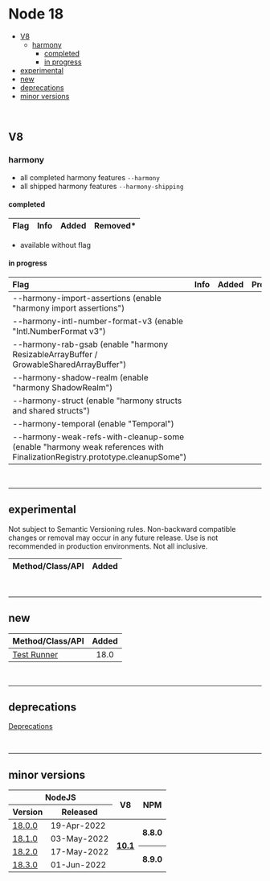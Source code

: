 # Node 18


- [V8](#v8)
  - [harmony](#harmony)
    - [completed](#completed)
    - [in progress](#in-progress)
- [experimental](#experimental)
- [new](#new)
- [deprecations](#deprecations)
- [minor versions](#minor-versions)

<br>

## V8

### harmony

- all completed harmony features `--harmony`
- all shipped harmony features `--harmony-shipping`


#### completed

| Flag | Info | Added | Removed* |
| :--- | :--- | :---: | :------- |


* available without flag


#### in progress

| Flag                                                                                                                     | Info | Added | Promoted |
| :----------------------------------------------------------------------------------------------------------------------- | :--- | :---: | :------- |
| --harmony-import-assertions (enable "harmony import assertions")                                                         |
| --harmony-intl-number-format-v3 (enable "Intl.NumberFormat v3")                                                          |
| --harmony-rab-gsab (enable "harmony ResizableArrayBuffer / GrowableSharedArrayBuffer")                                   |
| --harmony-shadow-realm (enable "harmony ShadowRealm")                                                                    |
| --harmony-struct (enable "harmony structs and shared structs")                                                           |
| --harmony-temporal (enable "Temporal")                                                                                   |
| --harmony-weak-refs-with-cleanup-some (enable "harmony weak references with FinalizationRegistry.prototype.cleanupSome") |


<br><hr>

## experimental

Not subject to Semantic Versioning rules. Non-backward compatible changes or removal may occur in any future release. Use is not recommended in production environments. Not all inclusive.

| Method/Class/API | Added |
| :--------------- | :---: |



<br><hr>

## new

| Method/Class/API                                                       | Added |
| :--------------------------------------------------------------------- | :---: |
| [Test Runner](https://nodejs.org/dist/latest-v18.x/docs/api/test.html) | 18.0  |

<br><hr>

## deprecations

[Deprecations](https://nodejs.org/dist/latest-v18.x/docs/api/deprecations.html)

<br><hr>

## minor versions

<table>
    <thead>
        <tr>
            <th colspan="2">NodeJS</th>
            <th rowspan="2" style="text-align: center">V8</th>
            <th rowspan="2">NPM</th>
        </tr>
        <tr>
            <th>Version</th>
            <th>Released</th>
        </tr>
    </thead>
    <tbody>
        <tr>
            <td>
                <a href="https://github.com/nodejs/node/releases/tag/v18.0.0">18.0.0</a>
            </td>
            <td>19-Apr-2022</td>
            <th rowspan="4">
                <a href="https://github.com/begin-again/nodejs-releases/blob/main/v8-releases/releases.md#101">10.1</a>
            </th>
            <th rowspan="2">8.8.0</th>
        </tr>
        <tr>
            <td>
                <a href="https://github.com/nodejs/node/releases/tag/v18.1.0">18.1.0</a>
            </td>
            <td>03-May-2022</td>
        </tr>
        <tr>
            <td>
                <a href="https://github.com/nodejs/node/releases/tag/v18.2.0">18.2.0</a>
            </td>
            <td>17-May-2022</td>
            <th rowspan="2">8.9.0</th>
        </tr>
        <tr>
            <td>
                <a href="https://github.com/nodejs/node/releases/tag/v18.3.0">18.3.0</a>
            </td>
            <td>01-Jun-2022</td>
        </tr>
    </tbody>
</table>

